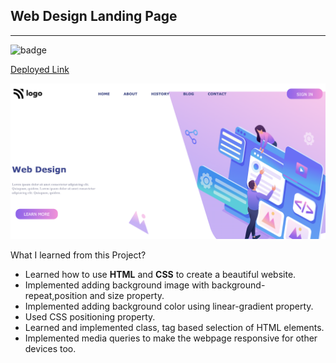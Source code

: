 
**Web Design Landing Page**
--------------------------------------
-----------------------------------------
![badge](https://img.shields.io/badge/Project-8-green)   

[Deployed Link](https://web-design-landing-page-by-hs.netlify.app/)


<img src="./images/webDesignPage.png">

What I learned from this Project?

- Learned how to use **HTML** and **CSS** to create a beautiful website.
- Implemented adding background image with background-repeat,position and size property.
- Implemented adding background color using linear-gradient property.
- Used CSS positioning property.
- Learned and implemented class, tag based selection of HTML elements.
- Implemented media queries to make the webpage responsive for other devices too.

